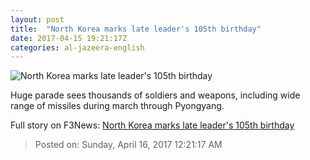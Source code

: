 ```yaml
---
layout: post
title:  "North Korea marks late leader's 105th birthday"
date: 2017-04-15 19:21:17Z
categories: al-jazeera-english
---
```


![North Korea marks late leader's 105th birthday](http://www.aljazeera.com/mritems/Images/2017/4/15/4bbf9654bbe84240af68e66fc826b3f6_18.jpg)

Huge parade sees thousands of soldiers and weapons, including wide range of missiles during march through Pyongyang.


Full story on F3News: [North Korea marks late leader's 105th birthday](http://www.f3nws.com/n/TPJ32E)

> Posted on: Sunday, April 16, 2017 12:21:17 AM
